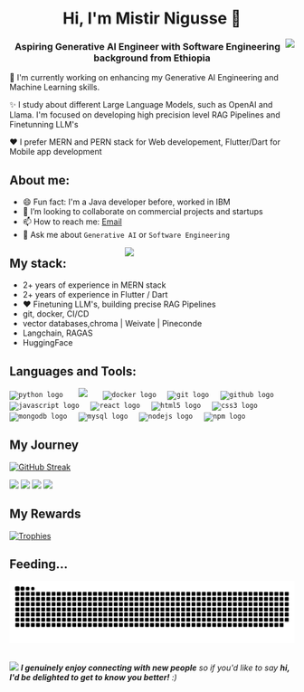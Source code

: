 
<h1 align="center">Hi, I'm Mistir Nigusse 👋 </h1>
<img align="right" src="https://visitor-badge.laobi.icu/badge?page_id=taozhi8833998.taozhi883398&left_color=royalblue&right_color=black"  />
<h3 align="center">Aspiring Generative AI Engineer with Software Engineering background from Ethiopia </h3>


🤔 I'm currently working on enhancing my Generative AI Engineering and Machine Learning skills.

✨ I study about different Large Language Models, such as OpenAI and Llama. I'm focused on developing high precision level RAG Pipelines and Finetunning LLM's


❤️ I prefer MERN and PERN stack for Web developement, Flutter/Dart for Mobile app development


## About me:
- 😄 Fun fact: I'm a Java developer before, worked in IBM
- 🔭 I’m looking to collaborate on commercial projects and startups
- 📫 How to reach me: [Email](mistirnigusse0@gmail.com)
- 💬 Ask me about `Generative AI` or `Software Engineering`

<img align="right" src="https://octodex.github.com/images/welcometocat.png" width="300">

## My stack:
- 2+ years of experience in MERN stack
- 2+ years of experience in Flutter / Dart
- ❤️ Finetuning LLM's, building precise RAG Pipelines
- git, docker, CI/CD
- vector databases,chroma | Weivate | Pineconde
- Langchain, RAGAS
- HuggingFace

## Languages and Tools:
<div align="left">
  <code><img src="https://cdn.jsdelivr.net/gh/devicons/devicon/icons/python/python-original.svg" height="30" alt="python logo"  /></code>
  <img width="12" />
 <code> <img src="https://cdn.jsdelivr.net/gh/devicons/devicon/icons/jupyter/jupyter-original.svg"  height="30"/> </code>
  <img width="12" />
  <code><img src="https://cdn.jsdelivr.net/gh/devicons/devicon/icons/docker/docker-original.svg" height="30" alt="docker logo"  /></code>
  <img width="12" />
  <code><img src="https://cdn.jsdelivr.net/gh/devicons/devicon/icons/git/git-original.svg" height="30" alt="git logo"  /></code>
  <img width="12" />
  <code><img src="https://skillicons.dev/icons?i=github" height="30" alt="github logo"  /></code>
  <img width="12" />
   <code><img src="https://cdn.jsdelivr.net/gh/devicons/devicon/icons/javascript/javascript-original.svg" height="30" alt="javascript logo"  /></code>
  <img width="12" />
  <code><img src="https://cdn.jsdelivr.net/gh/devicons/devicon/icons/react/react-original.svg" height="30" alt="react logo"  /></code>
  <img width="12" />
  <code><img src="https://cdn.jsdelivr.net/gh/devicons/devicon/icons/html5/html5-original.svg" height="30" alt="html5 logo"  /></code>
  <img width="12" />
  <code><img src="https://cdn.jsdelivr.net/gh/devicons/devicon/icons/css3/css3-original.svg" height="30" alt="css3 logo"  /></code>
  <img width="12" />
  <code><img src="https://cdn.jsdelivr.net/gh/devicons/devicon/icons/mongodb/mongodb-original.svg" height="30" alt="mongodb logo"  /></code>
  <img width="12" />
  <code><img src="https://skillicons.dev/icons?i=mysql" height="30" alt="mysql logo"  /></code>
  <img width="12" />
  <code><img src="https://cdn.jsdelivr.net/gh/devicons/devicon/icons/nodejs/nodejs-original.svg" height="30" alt="nodejs logo"  /></code>
  <img width="12" />
  <code><img src="https://cdn.jsdelivr.net/gh/devicons/devicon/icons/npm/npm-original-wordmark.svg" height="30" alt="npm logo"  /></code>
  <img width="12" />
  
</div>


## My Journey
[![GitHub Streak](https://streak-stats.demolab.com/?user=mistir-nigusse&theme=midnight-purple	)](https://git.io/streak-stats)

<div>
  <img width="440px" src="https://github-readme-stats.vercel.app/api?username=mistir-nigusse&show_icons=true&theme=midnight-purple">
  <img width="385px" src="https://github-readme-stats.anuraghazra1.vercel.app/api/top-langs/?username=mistir-nigusse&layout=compact&theme=midnight-purple" />
  <img width="440px" src="https://github-readme-activity-graph.vercel.app/graph?username=mistir-nigusse&theme=midnight-purple">
  <img width="385px" src="https://github-readme-streak-stats.herokuapp.com/?user=mistir-nigusse8&theme=midnight-purple" />
</div>


## My Rewards
[![Trophies](https://github-profile-trophy.vercel.app/?username=mistir-nigusse&theme=midnight-purple)](https://github.com/ryo-ma/github-profile-trophy)

## Feeding...
![Snake animation](https://raw.githubusercontent.com/mistir-nigusse/mistir-nigusse/output/github-contribution-grid-snake-dark.svg)

##
<img src="https://media.giphy.com/media/LnQjpWaON8nhr21vNW/giphy.gif" width="60"> <em><b>I genuinely enjoy connecting with new people</b> so if you'd like to say <b>hi, I'd be delighted to get to know you better!</b> :)</em>

